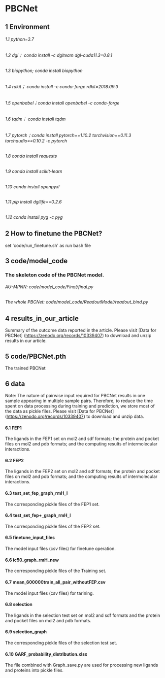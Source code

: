 # PBCNet 

## 1 Environment
###### 1.1 python=3.7
###### 1.2 dgl； conda install -c dglteam dgl-cuda11.3=0.8.1
###### 1.3 biopython; conda install biopython
###### 1.4 rdkit； conda install -c conda-forge rdkit=2018.09.3
###### 1.5 openbabel；conda install openbabel -c conda-forge
###### 1.6 tqdm； conda install tqdm
###### 1.7 pytorch；conda install pytorch==1.10.2 torchvision==0.11.3 torchaudio==0.10.2 -c pytorch
###### 1.8 conda install requests
###### 1.9 conda install scikit-learn
###### 1.10 conda install openpyxl
###### 1.11 pip install dgllife==0.2.6
###### 1.12 conda install pyg -c pyg 

## 2 How to finetune the PBCNet? 
set 'code/run_finetune.sh' as run bash file

## 3 code/model_code 
### The skeleton code of the PBCNet model.
###### AU-MPNN: code/model_code/Final/final.py
###### The whole PBCNet: code/model_code/ReadoutModel/readout_bind.py

## 4 results_in_our_article 
Summary of the outcome data reported in the article.
Please visit [Data for PBCNet] (https://zenodo.org/records/10339407) to download and unzip results in our article.

## 5 code/PBCNet.pth 
The trained PBCNet

## 6 data 
Note: The nature of pairwise input required for PBCNet results in one sample appearing in multiple sample pairs. Therefore, to reduce the time spent on data processing during training and prediction, we store most of the data as pickle files.
Please visit [Data for PBCNet] (https://zenodo.org/records/10339407) to download and unzip data.
#### 6.1 FEP1 
The ligands in the FEP1 set on mol2 and sdf formats; the protein and pocket files on mol2 and pdb formats; and the computing results of intermolecular interactions.
#### 6.2 FEP2 
The ligands in the FEP2 set on mol2 and sdf formats; the protein and pocket files on mol2 and pdb formats; and the computing results of intermolecular interactions.
#### 6.3 test_set_fep_graph_rmH_I 
The corresponding pickle files of the FEP1 set.
#### 6.4 test_set_fep+_graph_rmH_I 
The corresponding pickle files of the FEP2 set.
#### 6.5 finetune_input_files 
The model input files (csv files) for finetune operation.
#### 6.6 ic50_graph_rmH_new 
The corresponding pickle files of the Training set.
#### 6.7 mean_600000train_all_pair_withoutFEP.csv 
The  model input files (csv files) for tarining.
#### 6.8 selection 
The ligands in the selection test set on mol2 and sdf formats and the protein and pocket files on mol2 and pdb formats.
#### 6.9 selection_graph 
The corresponding pickle files of the selection test set.
#### 6.10 GARF_probability_distribution.xlsx
The file combined with Graph_save.py are used for processing new ligands and proteins into pickle files.
